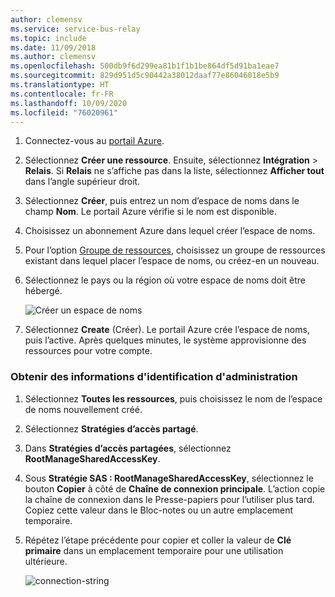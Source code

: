 ```yaml
---
author: clemensv
ms.service: service-bus-relay
ms.topic: include
ms.date: 11/09/2018
ms.author: clemensv
ms.openlocfilehash: 500db9f6d299ea81b1f1b1be864df5d91ba1eae7
ms.sourcegitcommit: 829d951d5c90442a38012daaf77e86046018e5b9
ms.translationtype: HT
ms.contentlocale: fr-FR
ms.lasthandoff: 10/09/2020
ms.locfileid: "76020961"
---
```

1. Connectez-vous au [portail Azure][Azure portal].
1. Sélectionnez **Créer une ressource**. Ensuite, sélectionnez **Intégration** > **Relais**. Si **Relais** ne s’affiche pas dans la liste, sélectionnez **Afficher tout** dans l’angle supérieur droit.
1. Sélectionnez **Créer**, puis entrez un nom d’espace de noms dans le champ **Nom**. Le portail Azure vérifie si le nom est disponible.
1. Choisissez un abonnement Azure dans lequel créer l’espace de noms.
1. Pour l’option [Groupe de ressources](../articles/azure-resource-manager/management/manage-resource-groups-portal.md), choisissez un groupe de ressources existant dans lequel placer l’espace de noms, ou créez-en un nouveau.  
1. Sélectionnez le pays ou la région où votre espace de noms doit être hébergé.

    ![Créer un espace de noms][create-namespace]

1. Sélectionnez **Create** (Créer). Le portail Azure crée l’espace de noms, puis l’active. Après quelques minutes, le système approvisionne des ressources pour votre compte.

### <a name="get-management-credentials"></a>Obtenir des informations d'identification d'administration

1. Sélectionnez **Toutes les ressources**, puis choisissez le nom de l’espace de noms nouvellement créé.
1. Sélectionnez **Stratégies d’accès partagé**.  
1. Dans **Stratégies d’accès partagées**, sélectionnez **RootManageSharedAccessKey**.
1. Sous **Stratégie SAS : RootManageSharedAccessKey**, sélectionnez le bouton **Copier** à côté de **Chaîne de connexion principale**. L’action copie la chaîne de connexion dans le Presse-papiers pour l’utiliser plus tard. Copiez cette valeur dans le Bloc-notes ou un autre emplacement temporaire.
1. Répétez l’étape précédente pour copier et coller la valeur de **Clé primaire** dans un emplacement temporaire pour une utilisation ultérieure.  

    ![connection-string][connection-string]

<!--Image references-->

[create-namespace]: ./media/relay-create-namespace-portal/create-namespace-vs2019.png
[connection-info]: ./media/relay-create-namespace-portal/connection-info.png
[connection-string]: ./media/relay-create-namespace-portal/connection-string-vs2019.png
[Azure portal]: https://portal.azure.com
